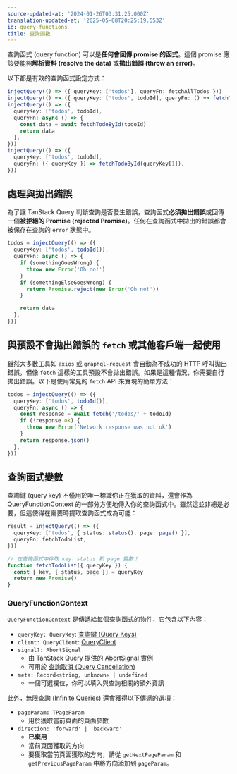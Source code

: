 ```yaml
---
source-updated-at: '2024-01-26T03:31:25.000Z'
translation-updated-at: '2025-05-08T20:25:19.553Z'
id: query-functions
title: 查詢函數
---
```


查詢函式 (query function) 可以是**任何會回傳 promise 的函式**。這個 promise 應該要能夠**解析資料 (resolve the data)** 或**拋出錯誤 (throw an error)**。

以下都是有效的查詢函式設定方式：

```ts
injectQuery(() => ({ queryKey: ['todos'], queryFn: fetchAllTodos }))
injectQuery(() => ({ queryKey: ['todos', todoId], queryFn: () => fetchTodoById(todoId) })
injectQuery(() => ({
  queryKey: ['todos', todoId],
  queryFn: async () => {
    const data = await fetchTodoById(todoId)
    return data
  },
}))
injectQuery(() => ({
  queryKey: ['todos', todoId],
  queryFn: ({ queryKey }) => fetchTodoById(queryKey[1]),
}))
```

## 處理與拋出錯誤

為了讓 TanStack Query 判斷查詢是否發生錯誤，查詢函式**必須拋出錯誤**或回傳一個**被拒絕的 Promise (rejected Promise)**。任何在查詢函式中拋出的錯誤都會被保存在查詢的 `error` 狀態中。

```ts
todos = injectQuery(() => ({
  queryKey: ['todos', todoId()],
  queryFn: async () => {
    if (somethingGoesWrong) {
      throw new Error('Oh no!')
    }
    if (somethingElseGoesWrong) {
      return Promise.reject(new Error('Oh no!'))
    }

    return data
  },
}))
```

## 與預設不會拋出錯誤的 `fetch` 或其他客戶端一起使用

雖然大多數工具如 `axios` 或 `graphql-request` 會自動為不成功的 HTTP 呼叫拋出錯誤，但像 `fetch` 這樣的工具預設不會拋出錯誤。如果是這種情況，你需要自行拋出錯誤。以下是使用常見的 `fetch` API 來實現的簡單方法：

```ts
todos = injectQuery(() => ({
  queryKey: ['todos', todoId()],
  queryFn: async () => {
    const response = await fetch('/todos/' + todoId)
    if (!response.ok) {
      throw new Error('Network response was not ok')
    }
    return response.json()
  },
}))
```

## 查詢函式變數

查詢鍵 (query key) 不僅用於唯一標識你正在獲取的資料，還會作為 QueryFunctionContext 的一部分方便地傳入你的查詢函式中。雖然這並非總是必要，但這使得在需要時提取查詢函式成為可能：

```ts
result = injectQuery(() => ({
  queryKey: ['todos', { status: status(), page: page() }],
  queryFn: fetchTodoList,
}))

// 在查詢函式中存取 key、status 和 page 變數！
function fetchTodoList({ queryKey }) {
  const [_key, { status, page }] = queryKey
  return new Promise()
}
```

### QueryFunctionContext

`QueryFunctionContext` 是傳遞給每個查詢函式的物件，它包含以下內容：

- `queryKey: QueryKey`: [查詢鍵 (Query Keys)](./query-keys.md)
- `client: QueryClient`: [QueryClient](../../../reference/QueryClient.md)
- `signal?: AbortSignal`
  - 由 TanStack Query 提供的 [AbortSignal](https://developer.mozilla.org/en-US/docs/Web/API/AbortSignal) 實例
  - 可用於 [查詢取消 (Query Cancellation)](./query-cancellation.md)
- `meta: Record<string, unknown> | undefined`
  - 一個可選欄位，你可以填入與查詢相關的額外資訊

此外，[無限查詢 (Infinite Queries)](./infinite-queries.md) 還會獲得以下傳遞的選項：

- `pageParam: TPageParam`
  - 用於獲取當前頁面的頁面參數
- `direction: 'forward' | 'backward'`
  - **已棄用**
  - 當前頁面獲取的方向
  - 要獲取當前頁面獲取的方向，請從 `getNextPageParam` 和 `getPreviousPageParam` 中將方向添加到 `pageParam`。
